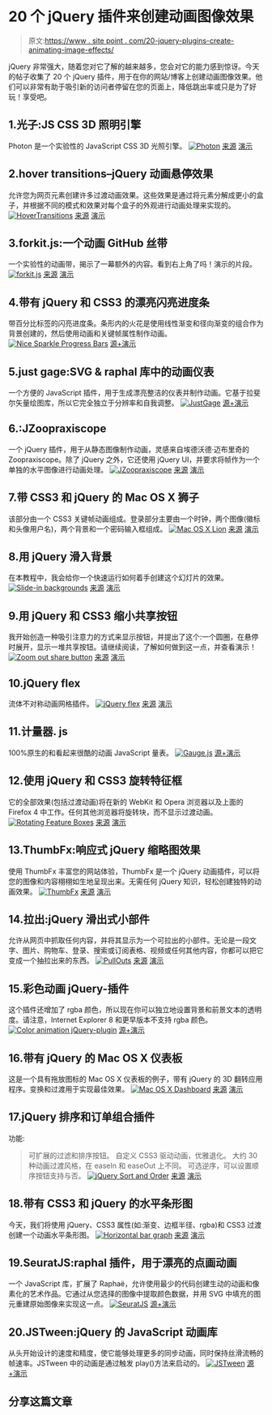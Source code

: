# 20 个 jQuery 插件来创建动画图像效果

> 原文:[https://www . site point . com/20-jquery-plugins-create-animating-image-effects/](https://www.sitepoint.com/20-jquery-plugins-create-animating-image-effects/)

jQuery 非常强大，随着您对它了解的越来越多，您会对它的能力感到惊讶。今天的帖子收集了 20 个 jQuery 插件，用于在你的网站/博客上创建动画图像效果。他们可以非常有助于吸引新的访问者停留在您的页面上，降低跳出率或只是为了好玩！享受吧。

## 1.光子:JS CSS 3D 照明引擎

Photon 是一个实验性的 JavaScript CSS 3D 光照引擎。
[![Photon](../Images/61c12895b625e4d811dc61da089d82f9.png)](https://github.com/thomasxiii/photon) 
[来源](https://github.com/thomasxiii/photon) [演示](http://photon.attasi.com/)

## 2.hover transitions–jQuery 动画悬停效果

允许您为网页元素创建许多过渡动画效果。这些效果是通过将元素分解成更小的盒子，并根据不同的模式和效果对每个盒子的外观进行动画处理来实现的。
[![HoverTransitions](../Images/4ab3942fcd047ea49514045a78d8e463.png)](http://codecanyon.net/item/hovertransitions-jquery/2801099) 
[来源](http://codecanyon.net/item/hovertransitions-jquery/2801099) [演示](http://codecanyon.net/item/hovertransitions-jquery/full_screen_preview/2801099)

## 3.forkit.js:一个动画 GitHub 丝带

一个实验性的动画带，揭示了一幕额外的内容。看到右上角了吗！演示的片段。
[![forkit.js](../Images/7e8d9511c80a177a91292656b4f720d1.png)](https://github.com/hakimel/forkit.js) 
[来源](https://github.com/hakimel/forkit.js) [演示](http://lab.hakim.se/forkit-js/)

## 4.带有 jQuery 和 CSS3 的漂亮闪亮进度条

带百分比标签的闪亮进度条。条形内的火花是使用线性渐变和径向渐变的组合作为背景创建的，然后使用动画和关键帧属性制作动画。
[![Nice Sparkle Progress Bars](../Images/93842fde597bc85fe65f3dfa55fa7c23.png)](http://cssdeck.com/labs/nice-sparkle-progress-bars) 
[源+演示](http://cssdeck.com/labs/nice-sparkle-progress-bars)

## 5.just gage:SVG & raphal 库中的动画仪表

一个方便的 JavaScript 插件，用于生成漂亮整洁的仪表并制作动画。它基于拉斐尔矢量绘图库，所以它完全独立于分辨率和自我调整。
[![JustGage](../Images/8f1f2fd12ea0fbae137eb069fc13632a.png)](http://www.justgage.com/) 
[源+演示](http://www.justgage.com/)

## 6.:JZoopraxiscope

一个 jQuery 插件，用于从静态图像制作动画，灵感来自埃德沃德·迈布里奇的 Zoopraxiscope。除了 jQuery 之外，它还使用 jQuery UI，并要求将帧作为一个单独的水平图像进行动画处理。
[![JZoopraxiscope](../Images/5b9ba62fe30e1829daa2026819f0a84f.png)](https://github.com/cobalys/JZoopraxiscope) 
[来源](https://github.com/cobalys/JZoopraxiscope) [演示](http://cobalys.github.com/JZoopraxiscope/)

## 7.带 CSS3 和 jQuery 的 Mac OS X 狮子

该部分由一个 CSS3 关键帧动画组成。登录部分主要由一个时钟，两个图像(徽标和头像用户名)，两个背景和一个密码输入框组成。
[![Mac OS X Lion](../Images/37b84216ac6316c0e61d193744d0a905.png)](http://www.alessioatzeni.com/blog/mac-os-x-lion-with-css3/) 
[来源](http://www.alessioatzeni.com/blog/mac-os-x-lion-with-css3/) [演示](http://www.alessioatzeni.com/mac-osx-lion-css3/)

## 8.用 jQuery 滑入背景

在本教程中，我会给你一个快速运行如何着手创建这个幻灯片的效果。
[![Slide-in backgrounds](../Images/ae0a119c9260f9ec48afd35f178fbc0f.png)](http://www.inserthtml.com/2012/07/slide-backgrounds-jquery/) 
[来源](http://www.inserthtml.com/2012/07/slide-backgrounds-jquery/) [演示](http://www.inserthtml.com/demo/sp-slide-in/)

## 9.用 jQuery 和 CSS3 缩小共享按钮

我开始创造一种吸引注意力的方式来显示按钮，并提出了这个:一个圆圈，在悬停时展开，显示一堆共享按钮。请继续阅读，了解如何做到这一点，并查看演示！
[![Zoom out share button](../Images/c0bb0921d4b33962812f42d2b1424aea.png)](http://www.inserthtml.com/2012/03/zoom-out-share/) 
[来源](http://www.inserthtml.com/2012/03/zoom-out-share/) [演示](http://inserthtml.com/demo/circle-share/)

## 10.jQuery flex

流体不对称动画网格插件。
[![jQuery flex](../Images/1d2ac49c7ce566e3954cc0cceff030e0.png)](https://github.com/jasonenglish/jquery-flex/#readme) 
[来源](https://github.com/jasonenglish/jquery-flex/#readme) [演示](http://jsonenglish.com/projects/flex/)

## 11.计量器. js

100%原生的和看起来很酷的动画 JavaScript 量表。
[![Gauge.js](../Images/af33d84cd552f54855777547d18c554f.png)](http://bernii.github.com/gauge.js/) 
[源+演示](http://bernii.github.com/gauge.js/)

## 12.使用 jQuery 和 CSS3 旋转特征框

它的全部效果(包括过渡动画)将在新的 WebKit 和 Opera 浏览器以及上面的 Firefox 4 中工作。任何其他浏览器将旋转块，而不显示过渡动画。
[![Rotating Feature Boxes](../Images/2b90cfdafd530acdc3cce6a2b9ab23d7.png)](http://css-tricks.com/rotating-feature-boxes/) 
[来源](http://css-tricks.com/rotating-feature-boxes/) [演示](http://css-tricks.com/examples/RotatingBlocks/)

## 13.ThumbFx:响应式 jQuery 缩略图效果

使用 ThumbFx 丰富您的网站体验，ThumbFx 是一个 jQuery 动画插件，可以将您的图像和内容栩栩如生地呈现出来。无需任何 jQuery 知识，轻松创建独特的动画效果。
[![ThumbFx](../Images/6cf9f4bde6a17073e4b46be42370dd88.png)](http://codecanyon.net/item/thumbfx-responsive-jquery-thumbnail-effects/2705877) 
[来源](http://codecanyon.net/item/thumbfx-responsive-jquery-thumbnail-effects/2705877) [演示](http://codecanyon.net/item/thumbfx-responsive-jquery-thumbnail-effects/full_screen_preview/2705877)

## 14.拉出:jQuery 滑出式小部件

允许从网页中抓取任何内容，并将其显示为一个可拉出的小部件。无论是一段文字、图片、购物车、登录、搜索或订阅表格、视频或任何其他内容，你都可以把它变成一个抽拉出来的东西。
[![PullOuts](../Images/b130cf477c920f5e676fab2ad001b747.png)](http://codecanyon.net/item/pullouts-jquery-slideout-widgets/2680810) 
[来源](http://codecanyon.net/item/pullouts-jquery-slideout-widgets/2680810) [演示](http://codecanyon.net/item/pullouts-jquery-slideout-widgets/full_screen_preview/2680810)

## 15.彩色动画 jQuery-插件

这个插件还增加了 rgba 颜色，所以现在你可以独立地设置背景和前景文本的透明度。请注意，Internet Explorer 8 和更早版本不支持 rgba 颜色。
[![Color animation jQuery-plugin](../Images/5a3555ee8be393a42979139bcbd94e05.png)](http://www.bitstorm.org/jquery/color-animation/) 
[源+演示](http://www.bitstorm.org/jquery/color-animation/)

## 16.带有 jQuery 的 Mac OS X 仪表板

这是一个具有拖放图标的 Mac OS X 仪表板的例子，带有 jQuery 的 3D 翻转应用程序。变换和过渡用于实现最佳效果。
[![Mac OS X Dashboard](../Images/4b1f1c77ca568f04c2e184094b9313d4.png)](http://www.aplweb.co.uk/blog/js/mac-dashboard/) 
[来源](http://www.aplweb.co.uk/blog/js/mac-dashboard/) [演示](http://www.aplweb.co.uk/blog/js/mac-dashboard/demo.html)

## 17.jQuery 排序和订单组合插件

功能:
>可扩展的过滤和排序按钮。
>自定义 CSS3 驱动动画，优雅退化。
>大约 30 种动画过渡风格，在 easeIn 和 easeOut 上不同。
>可选逆序，可以设置顺序按钮支持与否。
[![jQuery Sort and Order](../Images/be515fccc36eb0e32f0362fa25785094.png)](http://codecanyon.net/item/jquery-sort-and-order-portfolio-plugin/2669205) 
[来源](http://codecanyon.net/item/jquery-sort-and-order-portfolio-plugin/2669205) [演示](http://codecanyon.net/item/jquery-sort-and-order-portfolio-plugin/full_screen_preview/2669205)

## 18.带有 CSS3 和 jQuery 的水平条形图

今天，我们将使用 jQuery、CSS3 属性(如:渐变、边框半径、rgba)和 CSS3 过渡创建一个动画水平条形图。
[![Horizontal bar graph ](../Images/ef978b3667e63561f8d5621061f2733e.png)](http://www.jscraft.net/experiments/horizontal-bar-graph-with-css3-and-jquery.html) 
[来源](http://www.jscraft.net/experiments/horizontal-bar-graph-with-css3-and-jquery.html) [演示](http://www.jscraft.net/demo/experiment/bargraph/)

## 19.SeuratJS:raphal 插件，用于漂亮的点画动画

一个 JavaScript 库，扩展了 Raphaë，允许使用最少的代码创建生动的动画和像素化的艺术作品。它通过从您选择的图像中提取颜色数据，并用 SVG 中填充的图元重建原始图像来实现这一点。
[![SeuratJS](../Images/c91773691d7204018a3621f153f4a823.png)](http://seuratjs.com/) 
[源+演示](http://seuratjs.com/)

## 20.JSTween:jQuery 的 JavaScript 动画库

从头开始设计的速度和精度，使它能够处理更多的同步动画，同时保持丝滑流畅的帧速率。JSTween 中的动画是通过触发 play()方法来启动的。
[![JSTween](../Images/d318df0c7574758c7f03178d960dae25.png)](http://www.jstween.org/) 
[源+演示](http://www.jstween.org/)

## 分享这篇文章